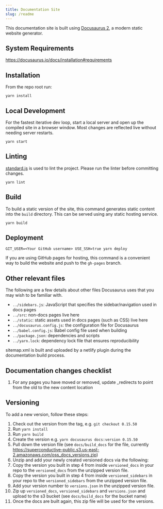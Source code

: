 ```yaml
---
title: Documentation Site
slug: /readme
---
```


This documentation site is built using [Docusaurus 2](https://v2.docusaurus.io/), a modern static website generator.

## System Requirements

https://docusaurus.io/docs/installation#requirements

## Installation

From the repo root run:

```console
yarn install
```

## Local Development

For the fastest iterative dev loop, start a local server and open up the compiled site in a browser window. Most changes are reflected live without needing server restarts.

```console
yarn start
```

## Linting

[standard.js](https://standardjs.com/) is used to lint the project. Please run the linter before committing changes.

```console
yarn lint
```

## Build

To build a static version of the site, this command generates static content into the `build` directory. This can be served using any static hosting service.

```console
yarn build
```

## Deployment

```console
GIT_USER=<Your GitHub username> USE_SSH=true yarn deploy
```

If you are using GitHub pages for hosting, this command is a convenient way to build the website and push to the `gh-pages` branch.

## Other relevant files

The following are a few details about other files Docusaurus uses that you may wish to be familiar with.

- `../sidebars.js`: JavaScript that specifies the sidebar/navigation used in docs pages
- `../src`: non-docs pages live here
- `../static`: static assets used in docs pages (such as CSS) live here
- `../docusaurus.config.js`: the configuration file for Docusaurus
- `../babel.config.js`: Babel config file used when building
- `../package.json`: dependencies and scripts
- `../yarn.lock`: dependency lock file that ensures reproducibility

sitemap.xml is built and uploaded by a netlify plugin during the documentation build process. 

## Documentation changes checklist

1. For any pages you have moved or removed, update _redirects to point from the old to the new content location


## Versioning

To add a new version, follow these steps:

1. Check out the version from the tag, e.g. `git checkout 0.15.50`
2. Run `yarn install`
3. Run `yarn build`
4. Create the version e.g. `yarn docusaurus docs:version 0.15.50`
5. Pull down the version file (see `docs/build_docs` for the file, currently https://superconductive-public.s3.us-east-2.amazonaws.com/oss_docs_versions.zip)
6. Unzip and add your newly created versioned docs via the following:
7. Copy the version you built in step 4 from inside `versioned_docs` in your repo to the `versioned_docs` from the unzipped version file.
8. Copy the version you built in step 4 from inside `versioned_sidebars` in your repo to the `versioned_sidebars` from the unzipped version file.
9. Add your version number to `versions.json` in the unzipped version file.
10. Zip up `versioned_docs`, `versioned_sidebars` and `versions.json` and upload to the s3 bucket (see `docs/build_docs` for the bucket name)
11. Once the docs are built again, this zip file will be used for the versions.
